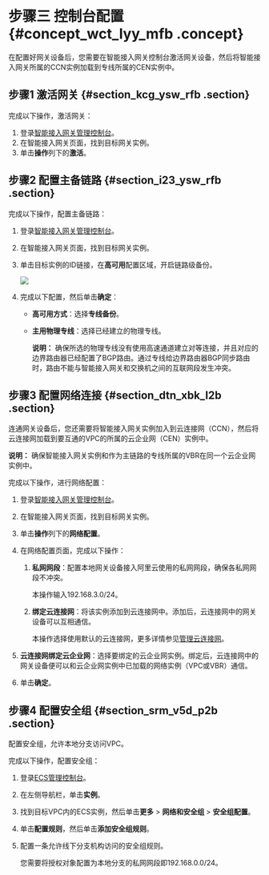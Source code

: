 # 步骤三 控制台配置 {#concept_wct_lyy_mfb .concept}

在配置好网关设备后，您需要在智能接入网关控制台激活网关设备，然后将智能接入网关所属的CCN实例加载到专线所属的CEN实例中。

## 步骤1 激活网关 {#section_kcg_ysw_rfb .section}

完成以下操作，激活网关：

1.  登录[智能接入网关管理控制台](https://smartag.console.aliyun.com/)。
2.  在智能接入网关页面，找到目标网关实例。
3.  单击**操作**列下的**激活**。

## 步骤2 配置主备链路 {#section_i23_ysw_rfb .section}

完成以下操作，配置主备链路：

1.  登录[智能接入网关管理控制台](https://smartag.console.aliyun.com/)。
2.  在智能接入网关页面，找到目标网关实例。
3.  单击目标实例的ID链接，在**高可用**配置区域，开启链路级备份。

    ![](http://static-aliyun-doc.oss-cn-hangzhou.aliyuncs.com/assets/img/41719/154907479921679_zh-CN.png)

4.  完成以下配置，然后单击**确定**：
    -   **高可用方式**：选择**专线备份**。
    -   **主用物理专线**：选择已经建立的物理专线。

        **说明：** 确保所选的物理专线没有使用高速通道建立对等连接，并且对应的边界路由器已经配置了BGP路由。通过专线给边界路由器BGP同步路由时，路由不能与智能接入网关和交换机之间的互联网段发生冲突。


## 步骤3 配置网络连接 {#section_dtn_xbk_l2b .section}

连通网关设备后，您还需要将智能接入网关实例加入到云连接网（CCN），然后将云连接网加载到要互通的VPC的所属的云企业网（CEN）实例中。

**说明：** 确保智能接入网关实例和作为主链路的专线所属的VBR在同一个云企业网实例中。

完成以下操作，进行网络配置：

1.  登录[智能接入网关管理控制台](https://smartag.console.aliyun.com/)。
2.  在智能接入网关页面，找到目标网关实例。
3.  单击**操作**列下的**网络配置**。
4.  在网络配置页面，完成以下操作：
    1.  **私网网段**：配置本地网关设备接入阿里云使用的私网网段，确保各私网网段不冲突。

        本操作输入192.168.3.0/24。

    2.  **绑定云连接网**：将该实例添加到云连接网中。添加后，云连接网中的网关设备可以互相通信。

        本操作选择使用默认的云连接网，更多详情参见[管理云连接网](../cn.zh-CN/控制台配置指南/管理云连接网.md#)。

5.  **云连接网绑定云企业网**：选择要绑定的云企业网实例。绑定后，云连接网中的网关设备便可以和云企业网实例中已加载的网络实例（VPC或VBR）通信。
6.  单击**确定**。

## 步骤4 配置安全组 {#section_srm_v5d_p2b .section}

配置安全组，允许本地分支访问VPC。

完成以下操作，配置安全组：

1.  登录[ECS管理控制台](https://ecs.console.aliyun.com)。
2.  在左侧导航栏，单击**实例**。
3.  找到目标VPC内的ECS实例，然后单击**更多** \> **网络和安全组** \> **安全组配置**。
4.  单击**配置规则**，然后单击**添加安全组规则**。
5.  配置一条允许线下分支机构访问的安全组规则。

    您需要将授权对象配置为本地分支的私网网段即192.168.0.0/24。


